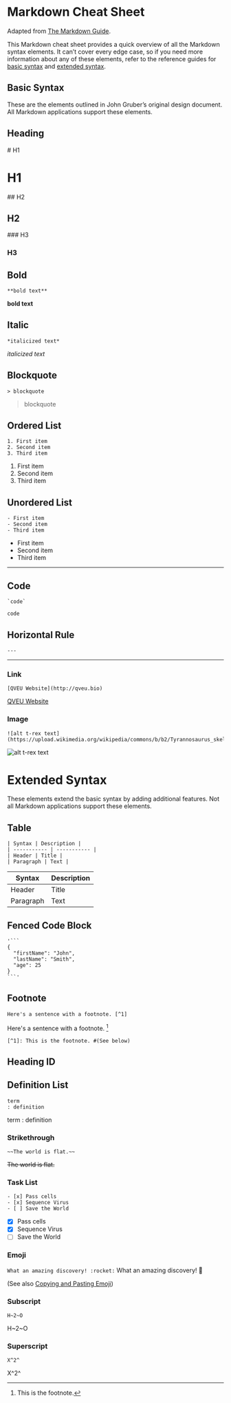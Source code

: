 # Markdown Cheat Sheet

Adapted from  [The Markdown Guide](https://www.markdownguide.org).

This Markdown cheat sheet provides a quick overview of all the Markdown syntax elements. It can’t cover every edge case, so if you need more information about any of these elements, refer to the reference guides for [basic syntax](https://www.markdownguide.org/basic-syntax) and [extended syntax](https://www.markdownguide.org/extended-syntax).

## Basic Syntax

These are the elements outlined in John Gruber’s original design document. All Markdown applications support these elements.

## Heading

\# H1
# H1

\## H2
## H2
\### H3
### H3

## Bold

```
**bold text**
```
**bold text**

## Italic

```
*italicized text*
```
*italicized text*

## Blockquote
```
> blockquote
```
> blockquote

## Ordered List
```
1. First item 
2. Second item 
3. Third item 
```

1. First item
2. Second item
3. Third item

## Unordered List

```
- First item
- Second item 
- Third item
```
- First item
- Second item
- Third item
---
## Code

```
`code`
```
`code`

## Horizontal Rule

```
---
```
---

### Link
```
[QVEU Website](http://qveu.bio)
```

[QVEU Website](http://qveu.bio)

### Image
```
![alt t-rex text](https://upload.wikimedia.org/wikipedia/commons/b/b2/Tyrannosaurus_skeletal_diagram.jpg)
```

![alt t-rex text](https://upload.wikimedia.org/wikipedia/commons/b/b2/Tyrannosaurus_skeletal_diagram.jpg)

# Extended Syntax

These elements extend the basic syntax by adding additional features. Not all Markdown applications support these elements.

## Table
```
| Syntax | Description |
| ----------- | ----------- |
| Header | Title |
| Paragraph | Text |
```

| Syntax | Description |
| ----------- | ----------- |
| Header | Title |
| Paragraph | Text |

## Fenced Code Block
```
'```
{
  "firstName": "John",
  "lastName": "Smith",
  "age": 25
}
```'
```
## Footnote

```
Here's a sentence with a footnote. [^1]
```
Here's a sentence with a footnote. [^1]

```
[^1]: This is the footnote. #(See below)
```
[^1]: This is the footnote.

## Heading ID

## Definition List
```
term
: definition
```
term
: definition

### Strikethrough

```
~~The world is flat.~~
```
~~The world is flat.~~

### Task List
```
- [x] Pass cells
- [x] Sequence Virus
- [ ] Save the World
```
- [x] Pass cells
- [x] Sequence Virus
- [ ] Save the World
### Emoji

```What an amazing discovery! :rocket:```
What an amazing discovery! :rocket:

(See also [Copying and Pasting Emoji](https://www.markdownguide.org/extended-syntax/#copying-and-pasting-emoji))

### Subscript

```
H~2~O
```
H~2~O

### Superscript
```
X^2^
```
X^2^
